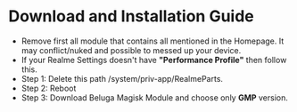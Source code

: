 # Download and Installation Guide
* Remove first all module that contains all mentioned in the Homepage. It may conflict/nuked and possible to messed up your device.
* If your Realme Settings doesn't have **"Performance Profile"** then follow this.
* Step 1: Delete this path /system/priv-app/RealmeParts.
* Step 2: Reboot
* Step 3: Download Beluga Magisk Module and choose only **GMP** version.
